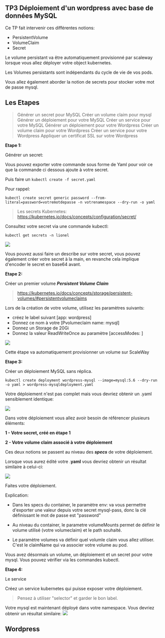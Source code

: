 ## TP3 Déploiement d'un wordpress avec base de données MySQL

Ce TP fait intervenir ces différentes notions:

 - PersistentVolume
 - VolumeClaim
 - Secret

Le volume persistant va être automatiquement provisionné par scaleway lorsque vous allez déployer votre object kubernetes.

Les Volumes persistants sont indépendants du cycle de vie de vos pods.

Vous allez également aborder la notion de secrets pour stocker votre mot de passe
mysql. 

## Les Etapes 

> Générer un secret pour MySQL
> Créer un volume claim pour mysql
> Générer un déploiement pour votre MySQL
> Créer un service pour votre MySQL
> Générer un déploiement pour votre Wordpress
> Créer un volume claim pour votre Wordpress
> Créer un service pour votre Wordpress
> Appliquer un certificat SSL sur votre Wordpress 

**Etape 1:**

Générer un secret:

Vous pouvez exporter votre commande sous forme de Yaml pour voir ce que la commande ci dessous
ajoute à votre secret.

Puis faire un `kubectl create -f secret.yaml`

Pour rappel:

    kubectl create secret generic password --from-literal=password=votremotdepasse -n votrenamespace --dry-run -o yaml


>Les secrets Kubernetes: https://kubernetes.io/docs/concepts/configuration/secret/

Consultez votre secret via une commande kubectl:

    kubectl get secrets -n lionel

![](images/secretmysql.png)

Vous pouvez aussi faire un describe sur votre secret, vous pouvez également créer votre secret à la main,
en revanche cela implique d'encoder le secret en base64 avant. 


**Etape 2:** 

Créer un premier volume ***Persistent Volume Claim***

> https://kubernetes.io/docs/concepts/storage/persistent-volumes/#persistentvolumeclaims

Lors de la création de votre volume, utilisez les paramètres suivants:

* créez le label suivant [app: wordpress]
* Donnez ce nom à votre [Pvolumeclaim name: mysql]
* Donnez un Storage de 20Gi
* Donnez la valeur ReadWriteOnce au paramètre [accessModes: ]

![](images/pvcmysql.png)

Cette étape va automatiquement provisionner un volume sur ScaleWay

**Etape 3:**

Créer un déploiement MySQL sans réplica. 

    kubectl create deployment wordpress-mysql --image=mysql:5.6 --dry-run -o yaml > wordpress-mysqldeployment.yaml

Votre déploiement n'est pas complet mais vous devriez obtenir un .yaml sensiblement identique:

![](images/deploymentmysql.png)

Dans votre déploiement vous allez avoir besoin de référencer plusieurs éléments:

**1 - Votre secret, créé en étape 1**

**2 - Votre volume claim associé à votre déploiement** 

Ces deux notions se passent au niveau des ***specs*** de votre déploiement. 

Lorsque vous aurez édité votre .**yaml** vous devriez obtenir un résultat similaire à celui-ci:

![](images/deploymentfull.png)

Faites votre déploiement.

Explication:

 - Dans les specs du container, le paramètre env: va vous permettre d'exporter une valeur depuis votre secret mysql-pass, donc la clé   définissant le mot de passe est "password"

 - Au niveau du container, le parametre volumeMounts permet de définir le volume utilisé (votre volumeclaim) et le path souhaité.

 - Le paramètre volumes va définir quel volumle claim vous allez utiliser. C'est le claimName qui va associer votre volume au pod.

Vous avez désormais un volume, un déploiement et un secret pour votre mysql. 
Vous pouvez vérifier via les commandes kubectl. 

**Etape 4:**

Le service

Créez un service kubernetes qui puisse exposer votre déploiement.

> Pensez à utiliser "selector" et garder le bon label. 

Votre mysql est maintenant déployé dans votre namespace. 
Vous devriez obtenir un résultat similaire:
![](images/servicemysql.png)


## Wordpress
